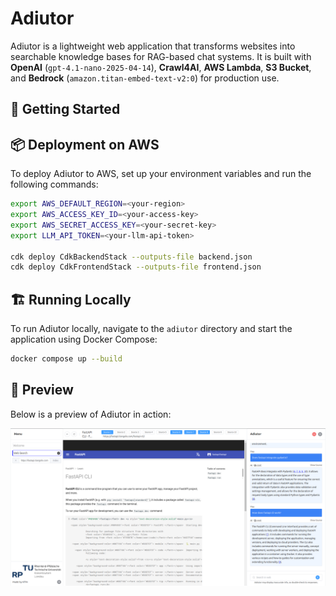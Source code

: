 # Adiutor  

Adiutor is a lightweight web application that transforms websites into searchable knowledge bases for RAG-based chat systems. It is built with **OpenAI** (`gpt-4.1-nano-2025-04-14`), **Crawl4AI**, **AWS Lambda**, **S3 Bucket**, and **Bedrock** (`amazon.titan-embed-text-v2:0`) for production use.

## 🚀 Getting Started  

## 📦 Deployment on AWS  

To deploy Adiutor to AWS, set up your environment variables and run the following commands:  

```bash
export AWS_DEFAULT_REGION=<your-region>
export AWS_ACCESS_KEY_ID=<your-access-key>
export AWS_SECRET_ACCESS_KEY=<your-secret-key>
export LLM_API_TOKEN=<your-llm-api-token>

cdk deploy CdkBackendStack --outputs-file backend.json
cdk deploy CdkFrontendStack --outputs-file frontend.json
```

## 🏗️ Running Locally

To run Adiutor locally, navigate to the `adiutor` directory and start the application using Docker Compose:  

```bash
docker compose up --build
```

## 🎨 Preview 

Below is a preview of Adiutor in action:  

![Adiutor Preview](./adiutor/preview/frame-1.png)